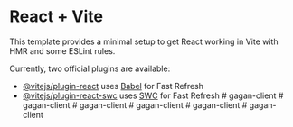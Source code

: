 # React + Vite

This template provides a minimal setup to get React working in Vite with HMR and some ESLint rules.

Currently, two official plugins are available:

- [@vitejs/plugin-react](https://github.com/vitejs/vite-plugin-react/blob/main/packages/plugin-react/README.md) uses [Babel](https://babeljs.io/) for Fast Refresh
- [@vitejs/plugin-react-swc](https://github.com/vitejs/vite-plugin-react-swc) uses [SWC](https://swc.rs/) for Fast Refresh
#   g a g a n - c l i e n t  
 #   g a g a n - c l i e n t  
 #   g a g a n - c l i e n t  
 #   g a g a n - c l i e n t  
 #   g a g a n - c l i e n t  
 #   g a g a n - c l i e n t  
 